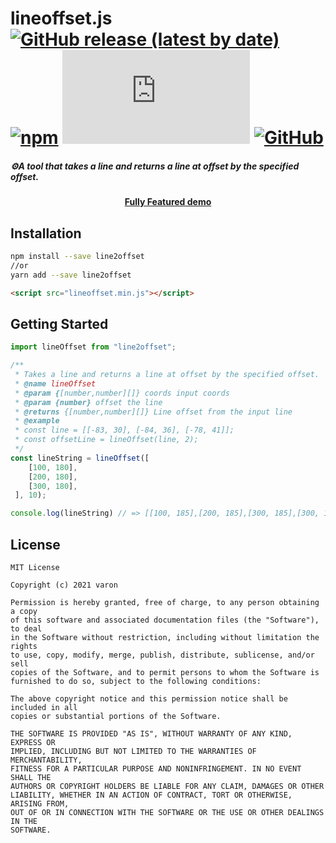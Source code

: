 lineoffset.js [![GitHub release (latest by date)](https://img.shields.io/github/v/release/cangshudada/lineOffset.svg?style=flat-square)](https://github.com/cangshudada/lineOffset/releases) [![npm](https://img.shields.io/npm/v/line2offset.svg?style=flat-square)](https://www.npmjs.com/package/line2offset) [![GitHub file size in bytes](https://img.shields.io/github/size/cangshudada/lineoffset/dist/lineOffset.min.js?style=flat-square)](https://github.com/cangshudada/lineOffset/tree/master/dist) [![GitHub](https://img.shields.io/github/license/cangshudada/lineOffset?style=flat-square)](https://github.com/cangshudada/lineOffset/blob/master/LICENSE)
===

##### ⚙A tool that takes a line and returns a line at offset by the specified offset.




<h4 align="center">
  <a href="https://www.cmappax.com/lineOffset">Fully Featured demo</a>
</h4>


## Installation
```bash
npm install --save line2offset
//or
yarn add --save line2offset
```

```html
<script src="lineoffset.min.js"></script>
```



## Getting Started

```javascript
import lineOffset from "line2offset";

/**
 * Takes a line and returns a line at offset by the specified offset.
 * @name lineOffset
 * @param {[number,number][]} coords input coords
 * @param {number} offset the line
 * @returns {[number,number][]} Line offset from the input line
 * @example
 * const line = [[-83, 30], [-84, 36], [-78, 41]];
 * const offsetLine = lineOffset(line, 2);
 */
const lineString = lineOffset([
    [100, 180],
    [200, 180],
    [300, 180],	
 ], 10);

console.log(lineString) // => [[100, 185],[200, 185],[300, 185],[300, 175],[200, 175],[100, 175]]

```



## License

```
MIT License

Copyright (c) 2021 varon

Permission is hereby granted, free of charge, to any person obtaining a copy
of this software and associated documentation files (the "Software"), to deal
in the Software without restriction, including without limitation the rights
to use, copy, modify, merge, publish, distribute, sublicense, and/or sell
copies of the Software, and to permit persons to whom the Software is
furnished to do so, subject to the following conditions:

The above copyright notice and this permission notice shall be included in all
copies or substantial portions of the Software.

THE SOFTWARE IS PROVIDED "AS IS", WITHOUT WARRANTY OF ANY KIND, EXPRESS OR
IMPLIED, INCLUDING BUT NOT LIMITED TO THE WARRANTIES OF MERCHANTABILITY,
FITNESS FOR A PARTICULAR PURPOSE AND NONINFRINGEMENT. IN NO EVENT SHALL THE
AUTHORS OR COPYRIGHT HOLDERS BE LIABLE FOR ANY CLAIM, DAMAGES OR OTHER
LIABILITY, WHETHER IN AN ACTION OF CONTRACT, TORT OR OTHERWISE, ARISING FROM,
OUT OF OR IN CONNECTION WITH THE SOFTWARE OR THE USE OR OTHER DEALINGS IN THE
SOFTWARE.
```

